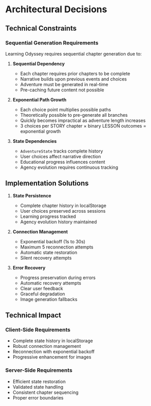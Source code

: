 # Architectural Decisions

## Technical Constraints

### Sequential Generation Requirements

Learning Odyssey requires sequential chapter generation due to:

1. **Sequential Dependency**
   * Each chapter requires prior chapters to be complete
   * Narrative builds upon previous events and choices
   * Adventure must be generated in real-time
   * Pre-caching future content not possible

2. **Exponential Path Growth**
   * Each choice point multiplies possible paths
   * Theoretically possible to pre-generate all branches
   * Quickly becomes impractical as adventure length increases
   * 3 choices per STORY chapter × binary LESSON outcomes = exponential growth

3. **State Dependencies**
   * `AdventureState` tracks complete history
   * User choices affect narrative direction
   * Educational progress influences content
   * Agency evolution requires continuous tracking

## Implementation Solutions

1. **State Persistence**
   * Complete chapter history in localStorage
   * User choices preserved across sessions
   * Learning progress tracked
   * Agency evolution history maintained

2. **Connection Management**
   * Exponential backoff (1s to 30s)
   * Maximum 5 reconnection attempts
   * Automatic state restoration
   * Silent recovery attempts

3. **Error Recovery**
   * Progress preservation during errors
   * Automatic recovery attempts
   * Clear user feedback
   * Graceful degradation
   * Image generation fallbacks

## Technical Impact

### Client-Side Requirements
- Complete state history in localStorage
- Robust connection management
- Reconnection with exponential backoff
- Progressive enhancement for images

### Server-Side Requirements
- Efficient state restoration
- Validated state handling
- Consistent chapter sequencing
- Proper error boundaries
